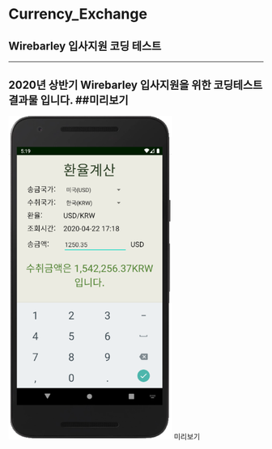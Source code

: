 # Currency_Exchange
## Wirebarley 입사지원 코딩 테스트
---------------------------------
2020년 상반기 Wirebarley 입사지원을 위한 코딩테스트 결과물 입니다.
##미리보기
----------
<img src="app_preview.png" width="323px" height="639px" title="App Preview" alt="app"> 미리보기 </img>
